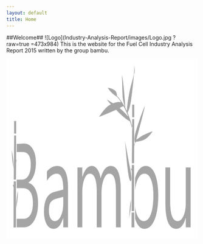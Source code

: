 ```yaml
---
layout: default
title: Home
---
```

##Welcome##
![Logo](Industry-Analysis-Report/images/Logo.jpg ?raw=true =473x984)
This is the website for the Fuel Cell Industry Analysis Report 2015 written by the group bambu.




  <img src="images/Logo.jpg" alt="logo" height="473" width="984">

